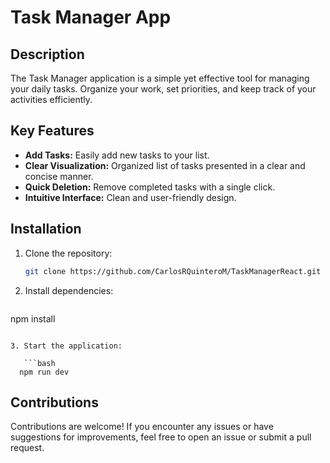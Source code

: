 # Task Manager App

## Description

The Task Manager application is a simple yet effective tool for managing your daily tasks. Organize your work, set priorities, and keep track of your activities efficiently.

## Key Features

- **Add Tasks:** Easily add new tasks to your list.
- **Clear Visualization:** Organized list of tasks presented in a clear and concise manner.
- **Quick Deletion:** Remove completed tasks with a single click.
- **Intuitive Interface:** Clean and user-friendly design.

## Installation

1. Clone the repository:

   ```bash
   git clone https://github.com/CarlosRQuinteroM/TaskManagerReact.git


2. Install dependencies:

   ```bash
npm install   
```

3. Start the application:

   ```bash
  npm run dev
   ```

## Contributions
Contributions are welcome! If you encounter any issues or have suggestions for improvements, feel free to open an issue or submit a pull request.
